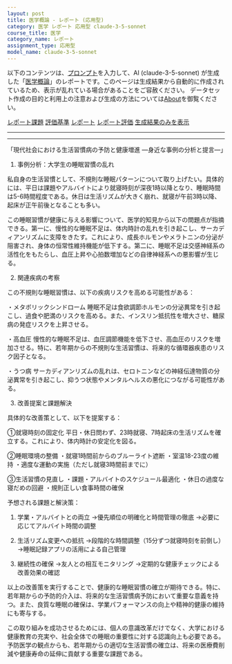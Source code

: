 ```yaml
---
layout: post
title: 医学概論 - レポート (応用型)
category: 医学 レポート 応用型 claude-3-5-sonnet
course_title: 医学
category_name: レポート
assignment_type: 応用型
model_name: claude-3-5-sonnet
---
```


以下のコンテンツは、[プロンプト](http://127.0.0.1:8000/generated/医学/claude-3-5-sonnet/prompt_レポート-応用型.md)を入力して、AI (claude-3-5-sonnet) が生成した「[医学概論](/contents/医学/)」のレポートです。このページは生成結果から自動的に作成されているため、表示が乱れている場合があることをご容赦ください。
データセット作成の目的と利用上の注意および生成の方法については[About](/About)を御覧ください。

[レポート課題](../レポート課題-応用型)
[評価基準](../評価基準-応用型)
[レポート](../レポート-応用型)
[レポート評価](../レポート評価-応用型)
[生成結果のみを表示](http://127.0.0.1:8000/generated/医学/claude-3-5-sonnet/レポート-応用型.md)
  

***
***
  
「現代社会における生活習慣病の予防と健康増進 ―身近な事例の分析と提言―」

1. 事例分析：大学生の睡眠習慣の乱れ

私自身の生活習慣として、不規則な睡眠パターンについて取り上げたい。具体的には、平日は課題やアルバイトにより就寝時刻が深夜1時以降となり、睡眠時間は5-6時間程度である。休日は生活リズムが大きく崩れ、就寝が午前3時以降、起床が正午前後となることも多い。

この睡眠習慣が健康に与える影響について、医学的知見から以下の問題点が指摘できる。第一に、慢性的な睡眠不足は、体内時計の乱れを引き起こし、サーカディアンリズムに支障をきたす。これにより、成長ホルモンやメラトニンの分泌が阻害され、身体の恒常性維持機能が低下する。第二に、睡眠不足は交感神経系の活性化をもたらし、血圧上昇や心拍数増加などの自律神経系への悪影響が生じる。

2. 関連疾病の考察

この不規則な睡眠習慣は、以下の疾病リスクを高める可能性がある：

・メタボリックシンドローム
睡眠不足は食欲調節ホルモンの分泌異常を引き起こし、過食や肥満のリスクを高める。また、インスリン抵抗性を増大させ、糖尿病の発症リスクを上昇させる。

・高血圧
慢性的な睡眠不足は、血圧調節機能を低下させ、高血圧のリスクを増加させる。特に、若年期からの不規則な生活習慣は、将来的な循環器疾患のリスク因子となる。

・うつ病
サーカディアンリズムの乱れは、セロトニンなどの神経伝達物質の分泌異常を引き起こし、抑うつ状態やメンタルヘルスの悪化につながる可能性がある。

3. 改善提案と課題解決

具体的な改善策として、以下を提案する：

①就寝時刻の固定化
平日・休日問わず、23時就寝、7時起床の生活リズムを確立する。これにより、体内時計の安定化を図る。

②睡眠環境の整備
・就寝1時間前からのブルーライト遮断
・室温18-23度の維持
・適度な運動の実施（ただし就寝3時間前までに）

③生活習慣の見直し
・課題・アルバイトのスケジュール最適化
・休日の過度な寝だめの回避
・規則正しい食事時間の確保

予想される課題と解決策：

1) 学業・アルバイトとの両立
→優先順位の明確化と時間管理の徹底
→必要に応じてアルバイト時間の調整

2) 生活リズム変更への抵抗
→段階的な時間調整（15分ずつ就寝時刻を前倒し）
→睡眠記録アプリの活用による自己管理

3) 継続性の確保
→友人との相互モニタリング
→定期的な健康チェックによる改善効果の確認

以上の改善策を実行することで、健康的な睡眠習慣の確立が期待できる。特に、若年期からの予防的介入は、将来的な生活習慣病予防において重要な意義を持つ。また、良質な睡眠の確保は、学業パフォーマンスの向上や精神的健康の維持にも寄与する。

この取り組みを成功させるためには、個人の意識改革だけでなく、大学における健康教育の充実や、社会全体での睡眠の重要性に対する認識向上も必要である。予防医学の観点からも、若年期からの適切な生活習慣の確立は、将来の医療費削減や健康寿命の延伸に貢献する重要な課題である。
